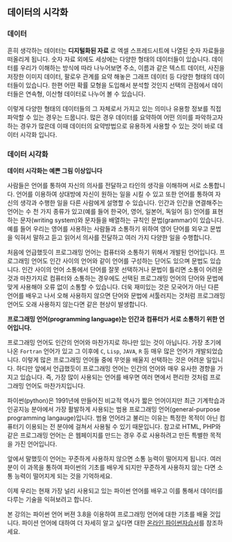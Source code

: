 ## 데이터의 시각화

### 데이터  

흔히 생각하는 데이터는  **디지털화된 자료** 로 엑셀 스프레드시트에 나열된 숫자 자료들을 떠올리게 됩니다.  숫자 자료 외에도 세상에는 다양한 형태의 데이터들이 있습니다. 
데이터를 우리가 이해하는 방식에 따라 나누어보면 주소, 이름과 같은 텍스트 데이터, 사진을 저장한 이미지 데이터, 팔로우 관계를 요약 해놓은 그래프 데이터 등 다양한 형태의 
데이터들이 있습니다. 한편 어떤 확률 모형을 도입해서 분석할 것인지 선택의 관점에서 데이터들은 연속형, 이산형 데이터로 나누어 볼 수 있습니다. 

이렇게 다양한 형태의 데이터들의 그 자체로서 가지고 있는 의미나 유용항 정보를 직접 파악할 수 있는 경우는 드뭅니다. 많은 경우 데이터를 요약하여 어떤 의미를 파악하고자 하는 경우가 많은데
이때 데이터의 요약방법으로 유용하게 사용할 수 있는 것이 바로 데이터 시각화 입니다. 


### 데이터 시각화 

**데이터 시각화는 예쁜 그림 이상입니다**

사람들은 언어를 통하여 자신의 의사를 전달하고 타인의 생각을 이해하며 서로 소통합니다. 언어를 이용하여 상대방에 자신이 원하는 일을 시킬 수 있고 또한 언어를 통하여 자신의 생각과 수행한 일을 다른 사람에게 설명할 수 있습니다. 인간과 인간을 연결해주는 언어는 수 천 가지 종류가 있고(예를 들어 한국어, 영어, 일본어, 독일어 등) 언어를 표현하는 문자(writing system)와 문자들을 배열하는 규칙인 문법(grammar)이 있습니다. 예를 들어 우리는 영어를 사용하는 사람들과 소통하기 위하여 영어 단어를 외우고 문법을 익혀서 말하고 듣고 읽어서 의사를 전달하고 여러 가지 다양한 일을 수행합니다.

처음에 언급했듯이 프로그래밍 언어는 컴퓨터와 소통하기 위해서 개발된 언어입니다. 프로그래밍 언어도 인간 사이의 언어와 같이 언어를 구성하는 단어도 있으며 문법도 있습니다. 인간 사이의 언어 소통에서 단어를 잘못 선택하거나 문법이 틀리면 소통이 어려운 것과 마찬가지로 컴퓨터와 소통하는 경우에도 선택된 프로그래밍 언어의 단어와 문법에 맞게 사용해야 오류 없이 소통할 수 있습니다. 더욱 재미있는 것은 모국어가 아닌 다른 언어를 배우고 나서 오해 사용하지 않으면 단어와 문법에 서툴러지는 것처럼 프로그래밍 언어도 오래 사용하지 않는다면 같은 현상이 발생합니다.

**프로그래밍 언어(programming language)는 인간과 컴퓨터가 서로 소통하기 위한 언어입니다.**

프로그래밍 언어도 인간의 언어와 마찬가지로 하나만 있는 것이 아닙니다. 가장 초기에 나온 `Fortran` 언어가 있고 그 이후에 `C`, `Lisp`, `JAVA`, `R` 등 매우 많은 언어가 개발되었습니다. 이렇게 많은 프로그래밍 언어들 중에 무엇을 배울지 선택하는 것은 어려운 일입니다. 하디만 앞에서 언급했듯이 프로그래밍 언어는 인간의 언어와 매우 유사한 경향을 가지고 있습니다. 즉, 가장 많이 사용되는 언어를 배우면 여러 면에서 편리한 것처럼 프로그래밍 언어도 마찬가지입니다.

파이썬(python)은 1991년에 만들어진 비교적 역사가 짧은 언어이지만 최근 기계학습과 인공지능 분야에서 가장 활발하게 사용되는 범용 프로그래밍 언어(general-purpose programming langauge)입니다. 범용 언어라고 불리는 이유는 특정한 목적이 아닌 컴퓨터기 이용되는 전 분야에 걸쳐서 사용될 수 있기 때문입니다. 참고로 HTML, PHP와 같은 프로그래밍 언어는 은 웹페이지를 만드는 경우 주로 사용하려고 만든 특별한 목적을 가진 언어입니다.

앞에서 말했듯이 언어는 꾸준하게 사용하지 않으면 소통 능력이 떨어지게 됩니다. 여러분이 이 과목을 통하여 파이썬의 기초를 배우게 되지만 꾸준하게 사용하지 않는 다면 소통 능력이 떨어지게 되는 것을 기억하세요.

이제 우리는 현재 가장 널리 사용되고 있는 파이썬 언어를 배우고 이를 통해서 데이터를 다루는 기술을 익혀보려고 합니다.

본 강의는 파이썬 언어 버젼 3.8을 이용하여 프로그래밍 언어에 대한 기초를 배울 것입니다. 파이션 언어에 대하여 더 자세히 알고 싶다면 대한 [온라인 파이썬자습서](https://docs.python.org/ko/3.8/tutorial/index.html)를 참조하세요. 
